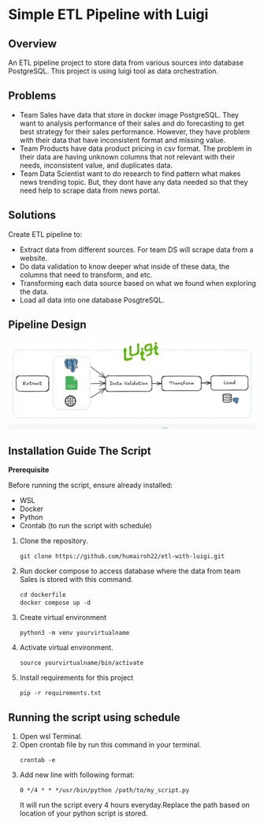 # Simple ETL Pipeline with Luigi

## Overview
An ETL pipeline project to store data from various sources into database PostgreSQL. This project is using luigi tool as data orchestration.

## Problems
- Team Sales have data that store in docker image PostgreSQL. They want to analysis performance of their sales and do forecasting to get best strategy for their sales performance. However, they have problem with their data that have inconsistent format and missing value.
- Team Products have data product pricing in csv format. The problem in their data are having unknown columns that not relevant with their needs, inconsistent value, and duplicates data.
- Team Data Scientist want to do research to find pattern what makes news trending topic. But, they dont have any data needed so that they need help to scrape data from news portal.

## Solutions
Create ETL pipeline to:
- Extract data from different sources. For team DS will scrape data from a website.
- Do data validation to know deeper what inside of these data, the columns that need to transform, and etc.
- Transforming each data source based on what we found when exploring the data.
- Load all data into one database PosgtreSQL.

## Pipeline Design
![pipeline design](https://github.com/humairoh22/etl-with-luigi/blob/master/pic/pipeline.jpg)
## Installation Guide The Script
**Prerequisite**

Before running the script, ensure already installed:
- WSL
- Docker
- Python
- Crontab (to run the script with schedule)
  
1. Clone the repository.
   ```
   git clone https://github.com/humairoh22/etl-with-luigi.git
   ```
2. Run docker compose to access database where the data from team Sales is stored with this command.
   ```
   cd dockerfile
   docker compose up -d
   ```
3. Create virtual environment
    ```
    python3 -m venv yourvirtualname
    ```
4. Activate virtual environment.
   ```
   source yourvirtualname/bin/activate
   ```
5. Install requirements for this project
   ```
   pip -r requirements.txt
   ```
## Running the script using schedule
1. Open wsl Terminal.
2. Open crontab file by run this command in your terminal.
   ```
   crontab -e
   ```
3. Add new line with following format:
   ```
   0 */4 * * */usr/bin/python /path/to/my_script.py
   ```
   It will run the script every 4 hours everyday.Replace the path based on location of your python script is stored.



